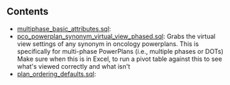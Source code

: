 
## Contents
* [multiphase_basic_attributes.sql](./multiphase_basic_attributes.sql): 
* [pco_powerplan_synonym_virtual_view_phased.sql](./pco_powerplan_synonym_virtual_view_phased.sql): Grabs the virtual view settings of any synonym in oncology powerplans. This is specifically for multi-phase PowerPlans (i.e., multiple phases or DOTs)  Make sure when this is in Excel, to run a pivot table against this to see what's viewed correctly and what isn't 
* [plan_ordering_defaults.sql](./plan_ordering_defaults.sql): 
